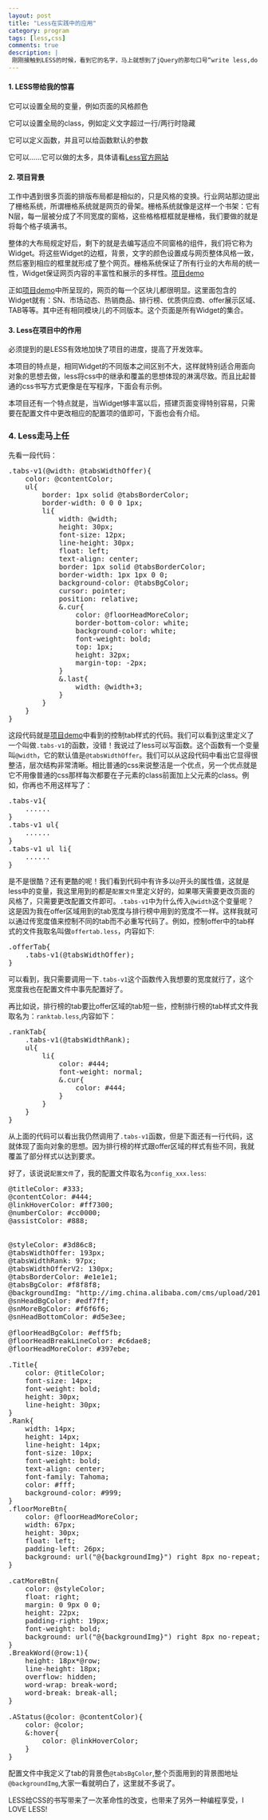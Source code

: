 ```yaml
---
layout: post
title: "Less在实践中的应用"
category: program
tags: [less,css]
comments: true
description: |
 刚刚接触到LESS的时候，看到它的名字，马上就想到了jQuery的那句口号“write less,do more”。看了它的介绍就让人感觉这东西一定很有用，我用less写css后，却有此感。
---
```


#### 1. LESS带给我的惊喜

它可以设置全局的变量，例如页面的风格颜色

它可以设置全局的class，例如定义文字超过一行/两行时隐藏

它可以定义函数，并且可以给函数默认的参数

它可以......它可以做的太多，具体请看<a href="http://lesscss.org/" target="_blank">Less官方网站</a>

#### 2. 项目背景

工作中遇到很多页面的排版布局都是相似的，只是风格的变换。行业网站那边提出了栅格系统，所谓栅格系统就是网页的骨架。栅格系统就像是这样一个书架：它有N层，每一层被分成了不同宽度的窗格，这些格格框框就是栅格，我们要做的就是将每个格子填满书。

整体的大布局规定好后，剩下的就是去编写适应不同窗格的组件，我们将它称为Widget。将这些Widget的边框，背景，文字的颜色设置成与网页整体风格一致，然后塞到相应的框里就形成了整个网页。栅格系统保证了所有行业的大布局的统一性，Widget保证网页内容的丰富性和展示的多样性。<a href="/demo/qingchengwidget/widget.html" target="_blank">项目demo</a>

正如<a href="/demo/qingchengwidget/widget.html" target="_blank">项目demo</a>中所呈现的，网页的每一个区块儿都很明显。这里面包含的Widget就有：SN、市场动态、热销商品、排行榜、优质供应商、offer展示区域、TAB等等。其中还有相同模块儿的不同版本。这个页面是所有Widget的集合。

#### 3. Less在项目中的作用

必须提到的是LESS有效地加快了项目的进度，提高了开发效率。

本项目的特点是，相同Widget的不同版本之间区别不大，这样就特别适合用面向对象的思想去做，less将css中的继承和覆盖的思想体现的淋漓尽致。而且比起普通的css书写方式更像是在写程序，下面会有示例。

本项目还有一个特点就是，当Widget够丰富以后，搭建页面变得特别容易，只需要在配置文件中更改相应的配置项的值即可，下面也会有介绍。

### 4. Less走马上任

先看一段代码：

<pre class="prettyprint">
.tabs-v1(@width: @tabsWidthOffer){
	color: @contentColor;
	ul{
		border: 1px solid @tabsBorderColor;
		border-width: 0 0 0 1px;
		li{
			width: @width;
			height: 30px;
			font-size: 12px;
			line-height: 30px;
			float: left;
			text-align: center;
			border: 1px solid @tabsBorderColor;
			border-width: 1px 1px 0 0;
			background-color: @tabsBgColor;
			cursor: pointer;
			position: relative;
			&.cur{
				color: @floorHeadMoreColor;
				border-bottom-color: white;
				background-color: white;
				font-weight: bold;
				top: 1px;
				height: 32px;
				margin-top: -2px;
			}
			&.last{
				width: @width+3;
			}
		}
	}
}
</pre>

这段代码就是<a href="/demo/qingchengwidget/widget.html" target="_blank">项目demo</a>中看到的控制tab样式的代码。我们可以看到这里定义了一个叫做```.tabs-v1```的函数，没错！我说过了less可以写函数。这个函数有一个变量叫```@width```，它的默认值是```@tabsWidthOffer```。我们可以从这段代码中看出它显得很整洁，层次结构非常清晰。相比普通的css来说整洁是一个优点，另一个优点就是它不用像普通的css那样每次都要在子元素的class前面加上父元素的class。例如，你再也不用这样写了：

<pre class="prettyprint">
.tabs-v1{
	......
}
.tabs-v1 ul{
	......
}
.tabs-v1 ul li{
	......
}
</pre>

是不是很酷？还有更酷的呢！我们看到代码中有许多以```@```开头的属性值，这就是less中的变量，我这里用到的都是```配置文件```里定义好的，如果哪天需要更改页面的风格了，只需要更改配置文件即可。```.tabs-v1```中为什么传入```@width```这个变量呢？这是因为我在offer区域用到的tab宽度与排行榜中用到的宽度不一样。这样我就可以通过传宽度值来控制不同的tab而不必重写代码了。例如，控制offer中的tab样式的文件我取名叫做```offertab.less```，内容如下:

<pre class="prettyprint">
.offerTab{
	.tabs-v1(@tabsWidthOffer);
}
</pre>

可以看到，我只需要调用一下```.tabs-v1```这个函数传入我想要的宽度就行了，这个宽度我也在配置文件中事先配置好了。

再比如说，排行榜的tab要比offer区域的tab短一些，控制排行榜的tab样式文件我取名为：```ranktab.less```,内容如下：

<pre class="prettyprint">
.rankTab{
	.tabs-v1(@tabsWidthRank);
	ul{
		li{
			color: #444;
			font-weight: normal;
			&.cur{
				color: #444;
			}
		}
	}
}
</pre>

从上面的代码可以看出我仍然调用了```.tabs-v1```函数，但是下面还有一行代码，这就体现了面向对象的思想。因为排行榜的样式跟offer区域的样式有些不同，我就覆盖了部分样式以达到要求。

好了，该说说```配置文件```了，我的配置文件取名为```config_xxx.less```:

<pre class="prettyprint">
@titleColor: #333;
@contentColor: #444;
@linkHoverColor: #ff7300;
@numberColor: #cc0000;
@assistColor: #888;


@styleColor: #3d86c8;
@tabsWidthOffer: 193px;
@tabsWidthRank: 97px;
@tabsWidthOfferV2: 130px;
@tabsBorderColor: #e1e1e1;
@tabsBgColor: #f8f8f8;
@backgroundImg: "http://img.china.alibaba.com/cms/upload/2012/736/183/381637_261003913.png";
@snHeadBgColor: #edf7ff;
@snMoreBgColor: #f6f6f6;
@snHeadBottomColor: #d5e3ee;

@floorHeadBgColor: #eff5fb;
@floorHeadBreakLineColor: #c6dae8;
@floorHeadMoreColor: #397ebe;

.Title{
	color: @titleColor;
	font-size: 14px;
	font-weight: bold;
	height: 30px;
	line-height: 30px;
}
.Rank{
	width: 14px;
	height: 14px;
	line-height: 14px;
	font-size: 10px;
	font-weight: bold;
	text-align: center;
	font-family: Tahoma;
	color: #fff;
	background-color: #999;
}
.floorMoreBtn{
	color: @floorHeadMoreColor;
	width: 67px;
	height: 30px;
	float: left;
	padding-left: 26px;
	background: url("@{backgroundImg}") right 8px no-repeat; 
}

.catMoreBtn{
	color: @styleColor;
	float: right;
	margin: 0 9px 0 0;
	height: 22px;
	padding-right: 19px;
	font-weight: bold;
	background: url("@{backgroundImg}") right 8px no-repeat; 
}
.BreakWord(@row:1){
	height: 18px*@row;
	line-height: 18px;
	overflow: hidden;
	word-wrap: break-word;
	word-break: break-all;
}

.AStatus(@color: @contentColor){
	color: @color;
	&:hover{
		color: @linkHoverColor;
	}
}
</pre>

配置文件中我定义了tab的背景色```@tabsBgColor```,整个页面用到的背景图地址```@backgroundImg```,大家一看就明白了，这里就不多说了。

LESS给CSS的书写带来了一次革命性的改变，也带来了另外一种编程享受，I LOVE LESS!